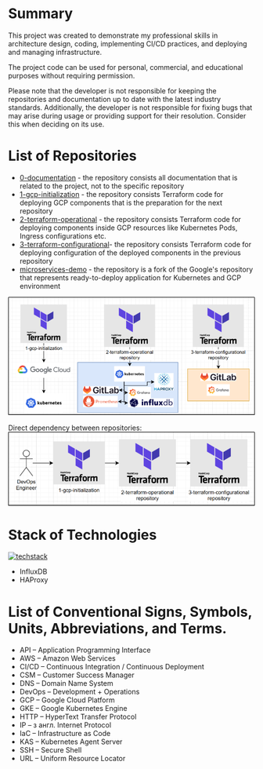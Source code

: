 # Summary
This project was created to demonstrate my professional skills in architecture design, coding, implementing CI/CD practices, and deploying and managing infrastructure.

The project code can be used for personal, commercial, and educational purposes without requiring permission.

Please note that the developer is not responsible for keeping the repositories and documentation up to date with the latest industry standards. Additionally, the developer is not responsible for fixing bugs that may arise during usage or providing support for their resolution. Consider this when deciding on its use.

# List of Repositories
- [0-documentation](https://github.com/devops-skill-demonstration/0-documentation) - the repository consists all documentation that is related to the project, not to the specific repository
- [1-gcp-initialization](https://github.com/devops-skill-demonstration/1-gcp-initialization) - the repository consists Terraform code for deploying GCP components that is the preparation for the next repository
- [2-terraform-operational](https://github.com/devops-skill-demonstration/2-terraform-operational) - the repository consists Terraform code for deploying components inside GCP resources like Kubernetes Pods, Ingress configurations etc.
- [3-terraform-configurational](https://github.com/devops-skill-demonstration/3-terraform-configurational)- the repository consists Terraform code for deploying configuration of the deployed components in the previous repository
- [microservices-demo](https://github.com/devops-skill-demonstration/microservices-demo) - the repository is a fork of the Google's repository that represents ready-to-deploy application for Kubernetes and GCP environment

![](./README-assets/list-of-repositories.png)

Direct dependency between repositories:
![](./README-assets/repos-direct-dependency.png)




# Stack of Technologies
[![techstack](https://skillicons.dev/icons?i=terraform,kubernetes,grafana,prometheus,gcp,gitlab,docker&theme=light)](https://skillicons.dev)
- InfluxDB
- HAProxy


# List of Conventional Signs, Symbols, Units, Abbreviations, and Terms.
- API – Application Programming Interface
- AWS – Amazon Web Services
- CI/CD – Continuous Integration / Continuous Deployment
- CSM – Customer Success Manager
- DNS – Domain Name System
- DevOps – Development + Operations
- GCP – Google Cloud Platform
- GKE – Google Kubernetes Engine
- HTTP – HyperText Transfer Protocol
- IP – з англ. Internet Protocol
- IaC – Infrastructure as Code
- KAS – Kubernetes Agent Server
- SSH – Secure Shell
- URL – Uniform Resource Locator

